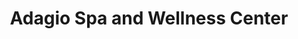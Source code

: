 ---
title: "Adagio Spa and Wellness Center"
url: /barrington/adagio-spa-and-wellness-center/
shop: Kosmetik
---
